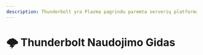 ```yaml
---
description: Thunderbolt yra Plazma pagrindu paremta serverių platforma, kuri leidžia eksperimentinius atnaujinimus suskirstyti į skirtingus skonius, kad galėtumėte tiesiogiai juos išbandyti.
---
```


# 🌩️ Thunderbolt Naudojimo Gidas
